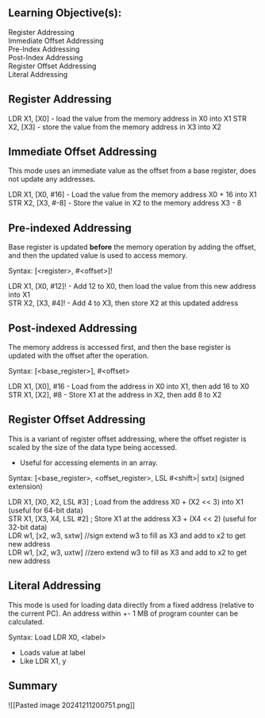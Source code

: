 ## Learning Objective(s):
Register Addressing  
Immediate Offset Addressing  
Pre-Index Addressing  
Post-Index Addressing  
Register Offset Addressing  
Literal Addressing
## Register Addressing
LDR X1, \[X0] - load the value from the memory address in X0 into X1
STR X2, \[X3] - store the value from the memory address in X3 into X2
## Immediate Offset Addressing
This mode uses an immediate value as the offset from a base register, does not update any addresses.

LDR X1, \[X0, #16] - Load the value from the memory address X0 + 16 into X1  
STR X2, \[X3, \#-8] - Store the value in X2 to the memory address X3 - 8
## Pre-indexed Addressing
Base register is updated **before** the memory operation by adding the offset, and then the updated value is used to access memory.

Syntax: \[\<register>, \#\<offset>]!

LDR X1, \[X0, #12]! - Add 12 to X0, then load the value from this new address into X1  
STR X2, \[X3, #4]! - Add 4 to X3, then store X2 at this updated address
## Post-indexed Addressing
The memory address is accessed first, and then the base register is updated with the offset after the operation.  

Syntax: \[<base_register>], \#\<offset>

LDR X1, \[X0], #16 - Load from the address in X0 into X1, then add 16 to X0  
STR X1, \[X2], #8 - Store X1 at the address in X2, then add 8 to X2

## Register Offset Addressing
This is a variant of register offset addressing, where the offset register is scaled by the size of the data type being accessed.
* Useful for accessing elements in an array.

Syntax: \[<base_register>, <offset_register>, LSL \#\<shift>| sxtx] (signed extension)

LDR X1, \[X0, X2, LSL #3] ; Load from the address X0 + (X2 << 3) into X1 (useful for 64-bit data)  
STR X1, \[X3, X4, LSL #2] ; Store X1 at the address X3 + (X4 << 2) (useful for 32-bit data)  
LDR w1, \[x2, w3, sxtw] //sign extend w3 to fill as X3 and add to x2 to get new address  
LDR w1, \[x2, w3, uxtw] //zero extend w3 to fill as X3 and add to x2 to get new address
## Literal Addressing
This mode is used for loading data directly from a fixed address (relative to the current PC).
An address within +- 1 MB of program counter can be calculated.

Syntax: Load LDR X0, \<label>
* Loads value at label
* Like LDR X1, y
## Summary 
![[Pasted image 20241211200751.png]]